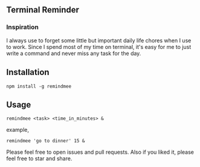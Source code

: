 ## Terminal Reminder

### Inspiration
I always use to forget some little but important daily life chores when I use to work. Since I spend most of my time on terminal, it's easy for me to just write a command and never miss any task for the day.

## Installation

```
npm install -g remindmee
```

## Usage

```
remindmee <task> <time_in_minutes> &

```

example,

```
remindmee 'go to dinner' 15 &

```


Please feel free to open issues and pull requests.
Also if you liked it, please feel free to star and share.